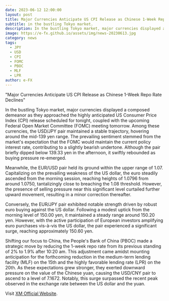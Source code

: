 ```yaml
---
date: 2023-06-12 12:00:00
layout: post
title: Major Currencies Anticipate US CPI Release as Chinese 1-Week Repo Rate Declines
subtitle: in the bustling Tokyo market.
description: In the bustling Tokyo market, major currencies displayed a composed demeanor as they approached the highly anticipated US Consumer Price Index (CPI) release scheduled for tonight.
image: https://e-fx.github.io/assets/img/news-20230613.jpg
category: news
tags:
  - JPY
  - USD
  - CPI
  - FOMC
  - PBOC
  - MLF
  - LPR
author: e-FX
---
```


"Major Currencies Anticipate US CPI Release as Chinese 1-Week Repo Rate Declines"

In the bustling Tokyo market, major currencies displayed a composed demeanor as they approached the highly anticipated US Consumer Price Index (CPI) release scheduled for tonight, coupled with the upcoming Federal Open Market Committee (FOMC) meeting tomorrow. Among these currencies, the USD/JPY pair maintained a stable trajectory, hovering around the mid-139 yen range. The prevailing sentiment stemmed from the market's expectation that the FOMC would maintain the current policy interest rate, contributing to a slightly bearish undertone. Although the pair briefly dipped below 139.33 yen in the afternoon, it swiftly rebounded as buying pressure re-emerged.

Meanwhile, the EUR/USD pair held its ground within the upper range of 1.07. Capitalizing on the prevailing weakness of the US dollar, the euro steadily ascended from the morning session, reaching heights of 1.0796 from around 1.0750, tantalizingly close to breaching the 1.08 threshold. However, the presence of selling pressure near this significant level curtailed further upward movement, resulting in a minor correction thereafter.

Conversely, the EUR/JPY pair exhibited notable strength driven by robust euro buying against the US dollar. Following a modest uptick from the morning level of 150.00 yen, it maintained a steady range around 150.20 yen. However, with the active participation of European investors amplifying euro purchases vis-à-vis the US dollar, the pair experienced a significant surge, reaching approximately 150.60 yen.

Shifting our focus to China, the People's Bank of China (PBOC) made a strategic move by reducing the 1-week repo rate from its previous standing of 2% to 1.9% after 10:20 am. This adjustment came amidst mounting anticipation for the forthcoming reduction in the medium-term lending facility (MLF) on the 15th and the highly favorable lending rate (LPR) on the 20th. As these expectations grew stronger, they exerted downward pressure on the value of the Chinese yuan, causing the USD/CNY pair to ascend to a level of 7.1672. Notably, this surge surpassed the recent peak observed in the exchange rate between the US dollar and the yuan.


Visit [XM Official Website](https://clicks.pipaffiliates.com/c?c=550036&l=en&p=0).